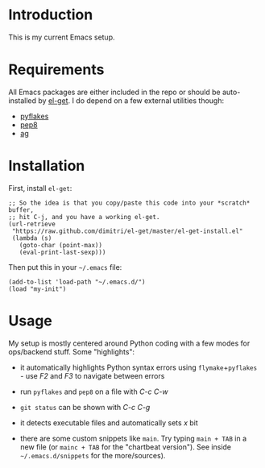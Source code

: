 Introduction
============
This is my current Emacs setup.

Requirements
============

All Emacs packages are either included in the repo or should be
auto-installed by [el-get](https://github.com/dimitri/el-get). I do
depend on a few external utilities though:

* [pyflakes](http://pypi.python.org/pypi/pyflakes)
* [pep8](http://pypi.python.org/pypi/pep8)
* [ag](https://github.com/ggreer/the_silver_searcher)

Installation
============
First, install `el-get`:

    ;; So the idea is that you copy/paste this code into your *scratch* buffer,
    ;; hit C-j, and you have a working el-get.
    (url-retrieve
     "https://raw.github.com/dimitri/el-get/master/el-get-install.el"
     (lambda (s)
       (goto-char (point-max))
       (eval-print-last-sexp)))

Then put this in your `~/.emacs` file:

    (add-to-list 'load-path "~/.emacs.d/")
    (load "my-init")

Usage
=====

My setup is mostly centered around Python coding with a few modes for
ops/backend stuff. Some "highlights":

* it automatically highlights Python syntax errors using
`flymake`+`pyflakes` - use _F2_ and _F3_ to navigate between errors

* run `pyflakes` and `pep8` on a file with _C-c C-w_

* `git status` can be shown with _C-c C-g_

* it detects executable files and automatically sets _x_ bit

* there are some custom snippets like `main`. Try typing `main + TAB`
  in a new file (or `mainc + TAB` for the "chartbeat version"). See
  inside `~/.emacs.d/snippets` for the more/sources).
